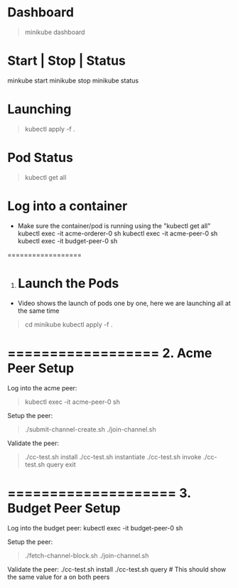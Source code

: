 Dashboard
=========

> minikube dashboard

Start | Stop | Status
=====================

minkube start
minikube stop
minikube status

Launching
=========

> kubectl apply -f .

Pod Status
==========

> kubectl get all

Log into a container
====================

* Make sure the container/pod is running using the "kubectl get all"
  kubectl exec -it acme-orderer-0 sh
  kubectl exec -it acme-peer-0 sh
  kubectl exec -it budget-peer-0 sh

==================

1. Launch the Pods
   ===============

* Video shows the launch of pods one by one, here we are launching all at the same time

> cd minikube
> kubectl apply -f .

==================
2. Acme Peer Setup
==================

Log into the acme peer:

> kubectl exec -it acme-peer-0 sh

Setup the peer:

> ./submit-channel-create.sh
> ./join-channel.sh

Validate the peer:

> ./cc-test.sh install
> ./cc-test.sh instantiate
> ./cc-test.sh invoke
> ./cc-test.sh query
> exit

====================
3. Budget Peer Setup
====================

Log into the budget peer:
kubectl exec -it budget-peer-0 sh

Setup the peer:

> ./fetch-channel-block.sh
> ./join-channel.sh

Validate the peer:
./cc-test.sh install
./cc-test.sh query      # This should show the same value for a on both peers
